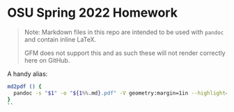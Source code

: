 # OSU Spring 2022 Homework

> Note: Markdown files in this repo are intended to be used with `pandoc` and contain inline LaTeX.
>
> GFM does not support this and as such these will not render correctly here on GitHub.

A handy alias:

```sh
md2pdf () {
  pandoc -s "$1" -o "${1%%.md}.pdf" -V geometry:margin=1in --highlight=tango --citeproc ${@:2}
}
``
